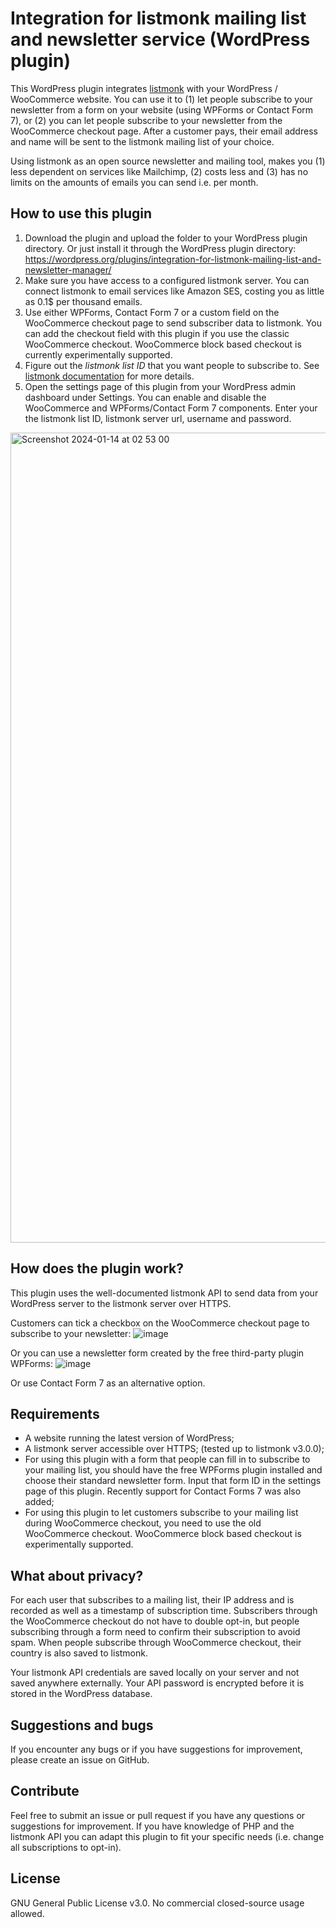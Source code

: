 # Integration for listmonk mailing list and newsletter service (WordPress plugin)

This WordPress plugin integrates [listmonk](https://listmonk.app/) with your WordPress / WooCommerce website. You can use it to (1) let people subscribe to your newsletter from a form on your website (using WPForms or Contact Form 7), or (2) you can let people subscribe to your newsletter from the WooCommerce checkout page. After a customer pays, their email address and name will be sent to the listmonk mailing list of your choice.

Using listmonk as an open source newsletter and mailing tool, makes you (1) less dependent on services like Mailchimp, (2) costs less and (3) has no limits on the amounts of emails you can send i.e. per month.

## How to use this plugin

1. Download the plugin and upload the folder to your WordPress plugin directory. Or just install it through the WordPress plugin directory: https://wordpress.org/plugins/integration-for-listmonk-mailing-list-and-newsletter-manager/
2. Make sure you have access to a configured listmonk server. You can connect listmonk to email services like Amazon SES, costing you as little as 0.1$ per thousand emails.
3. Use either WPForms, Contact Form 7 or a custom field on the WooCommerce checkout page to send subscriber data to listmonk. You can add the checkout field with this plugin if you use the classic WooCommerce checkout. WooCommerce block based checkout is currently experimentally supported.
4. Figure out the _listmonk list ID_ that you want people to subscribe to. See [listmonk documentation](https://listmonk.app/docs/) for more details.
5. Open the settings page of this plugin from your WordPress admin dashboard under Settings.  You can enable and disable the WooCommerce and WPForms/Contact Form 7 components. Enter your the listmonk list ID, listmonk server url, username and password. 
<img width="1296" alt="Screenshot 2024-01-14 at 02 53 00" src="https://github.com/post-duif/integration-listmonk-wordpress-plugin/assets/126626953/e7baa929-824d-4699-8fe0-9e7125382862">


## How does the plugin work?
This plugin uses the well-documented listmonk API to send data from your WordPress server to the listmonk server over HTTPS.

Customers can tick a checkbox on the WooCommerce checkout page to subscribe to your newsletter:
![image](https://github.com/post-duif/integration-listmonk-wordpress-plugin/assets/126626953/21bed5de-445b-4a48-9498-6a65fc6d6a97)

Or you can use a newsletter form created by the free third-party plugin WPForms:
![image](https://github.com/post-duif/integration-listmonk-wordpress-plugin/assets/126626953/bf17ae67-8617-4650-a5ed-d61901999d3c)

Or use Contact Form 7 as an alternative option. 

## Requirements
- A website running the latest version of WordPress;
- A listmonk server accessible over HTTPS; (tested up to listmonk v3.0.0);
- For using this plugin with a form that people can fill in to subscribe to your mailing list, you should have the free WPForms plugin installed and choose their standard newsletter form. Input that form ID in the settings page of this plugin. Recently support for Contact Forms 7 was also added;
- For using this plugin to let customers subscribe to your mailing list during WooCommerce checkout, you need to use the old WooCommerce checkout. WooCommerce block based checkout is experimentally supported.

## What about privacy?
For each user that subscribes to a mailing list, their IP address and is recorded as well as a timestamp of subscription time. Subscribers through the WooCommerce checkout do not have to double opt-in, but people subscribing through a form need to confirm their subscription to avoid spam. When people subscribe through WooCommerce checkout, their country is also saved to listmonk. 

Your listmonk API credentials are saved locally on your server and not saved anywhere externally. Your API password is encrypted before it is stored in the WordPress database. 

## Suggestions and bugs
If you encounter any bugs or if you have suggestions for improvement, please create an issue on GitHub.

## Contribute
Feel free to submit an issue or pull request if you have any questions or suggestions for improvement. If you have knowledge of PHP and the listmonk API you can adapt this plugin to fit your specific needs (i.e. change all subscriptions to opt-in).

## License
GNU General Public License v3.0. No commercial closed-source usage allowed.

